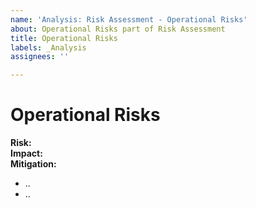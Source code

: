 ```yaml
---
name: 'Analysis: Risk Assessment - Operational Risks'
about: Operational Risks part of Risk Assessment
title: Operational Risks
labels: _Analysis
assignees: ''

---
```


# Operational Risks

**Risk:**\
**Impact:**\
**Mitigation:**

- ..
- ..
